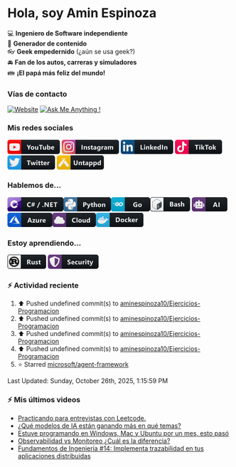 # Hola, soy Amin Espinoza

:computer: **Ingeniero de Software independiente**  
:pencil: **Generador de contenido**  
:eyeglasses: **Geek empedernido** (¿aún se usa geek?)  
:oncoming_automobile: **Fan de los autos, carreras y simuladores**  
:family: **¡El papá más feliz del mundo!**

### Vías de contacto

[![Website](https://img.shields.io/badge/aminespinoza.com-up-green?style=for-the-badge)][website]
[![Ask Me Anything !](https://img.shields.io/badge/Ask%20me-anything-1abc9c.svg?style=for-the-badge)](https://calendly.com/aminespinoza/consultoria)

### Mis redes sociales
[<img src="./assets/social/youtube.png"/>][youtube]
[<img src="./assets/social/instagram.png"/>][instagram]
[<img src="./assets/social/linkedin.png"/>][linkedin]
[<img src="./assets/social/tiktok.png"/>][linkedin]
[<img src="./assets/social/twitter.png"/>][twitter]
[<img src="./assets/social/untappd.png"/>][untappd]

### Hablemos de...
<img src="./assets/tech/csharp_dotnet.png"/><img src="./assets/tech/python.png"/><img src="./assets/tech/go.png"/><img src="./assets/tech/bash.png"/>
<img src="./assets/tech/ai.png"/><img src="./assets/tech/azure.png"/><img src="./assets/tech/cloud.png"/><img src="./assets/tech/docker.png"/>

### Estoy aprendiendo...
<img src="./assets/tech/rust.png"/> <img src="./assets/tech/security.png"/>


### :zap: Actividad reciente
<!--RECENT_ACTIVITY:start-->
1. ⬆️ Pushed undefined commit(s) to [aminespinoza10/Ejercicios-Programacion](https://github.com/aminespinoza10/Ejercicios-Programacion)<br>
2. ⬆️ Pushed undefined commit(s) to [aminespinoza10/Ejercicios-Programacion](https://github.com/aminespinoza10/Ejercicios-Programacion)<br>
3. ⬆️ Pushed undefined commit(s) to [aminespinoza10/Ejercicios-Programacion](https://github.com/aminespinoza10/Ejercicios-Programacion)<br>
4. ⬆️ Pushed undefined commit(s) to [aminespinoza10/Ejercicios-Programacion](https://github.com/aminespinoza10/Ejercicios-Programacion)<br>
5. ⭐ Starred [microsoft/agent-framework](https://github.com/microsoft/agent-framework)<br>
<!--RECENT_ACTIVITY:end-->
<!--RECENT_ACTIVITY:last_update-->
Last Updated: Sunday, October 26th, 2025, 1:15:59 PM
<!--RECENT_ACTIVITY:last_update_end-->

### :zap: Mis últimos videos
<!-- YOUTUBE:START -->
- [Practicando para entrevistas con Leetcode.](https://www.youtube.com/watch?v=BhBo1ICFmW4)
- [¿Qué modelos de IA están ganando más en qué temas?](https://www.youtube.com/shorts/ZnBJbDR6pfk)
- [Estuve programando en Windows, Mac y Ubuntu por un mes, esto pasó](https://www.youtube.com/watch?v=N0ptcaEG1pg)
- [Observabilidad vs Monitoreo ¿Cuál es la diferencia?](https://www.youtube.com/shorts/udACxdsToQY)
- [Fundamentos de Ingeniería #14: Implementa trazabilidad en tus aplicaciones distribuidas](https://www.youtube.com/shorts/bkPVxnx4br8)
<!-- YOUTUBE:END -->


[website]: https://aminespinoza.com/
[twitter]: https://twitter.com/aminespinoza
[youtube]: https://www.youtube.com/c/AminEspinoza
[linkedin]: https://www.linkedin.com/in/amin-espinoza-71b24661/
[instagram]: https://www.instagram.com/aminespinoza10/
[untappd]: https://untappd.com/user/aminespinoza
